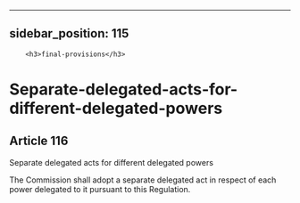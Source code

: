 
---
sidebar_position: 115
---
        <h3>final-provisions</h3>
<h1>Separate-delegated-acts-for-different-delegated-powers</h1>
<h2>Article 116</h2>
   <p class="stitle-article-norm">Separate delegated acts for different delegated powers</p>
   <p class="norm">The Commission shall adopt a separate delegated act in respect of each power delegated to it pursuant to this Regulation.</p>